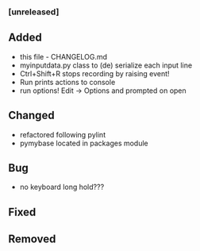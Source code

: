 ### [unreleased]
## Added
- this file - CHANGELOG.md
- myinputdata.py class to (de) serialize each input line
- Ctrl+Shift+R stops recording by raising event!
- Run prints actions to console
- run options! Edit -> Options and prompted on open 
## Changed
- refactored following pylint
- pymybase located in packages module
## Bug
- no keyboard long hold???
## Fixed
## Removed